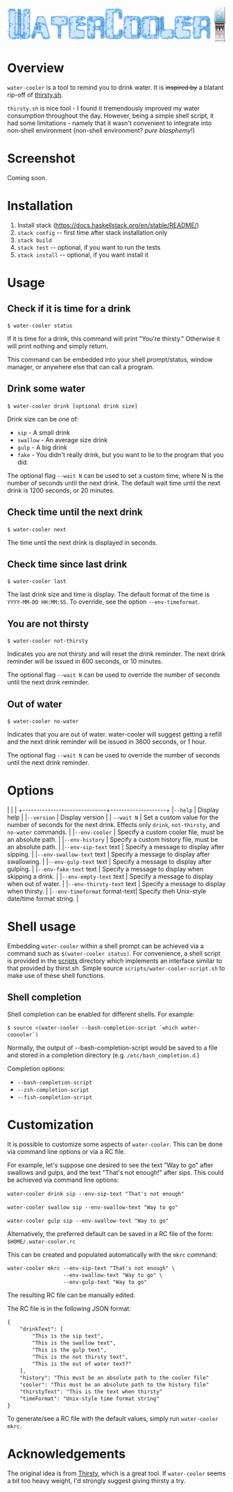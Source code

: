 ![WaterCooler](img/water-cooler-logo.png)

Overview
========
`water-cooler` is a tool to remind you to drink water.  It is ~~inspired by~~ a
blatant rip-off of [thirsty.sh](https://github.com/kalbhor/thirsty).

`thirsty.sh` is nice tool - I found it tremendously improved my water
consumption throughout the day.  However, being a simple shell script, it had
some limitations - namely that it wasn't convenient to integrate into non-shell
environment (non-shell environment? _pure blasphemy_!)

Screenshot
==========
Coming soon.

Installation
============
 1. Install stack (https://docs.haskellstack.org/en/stable/README/)
 2. `stack config`  -- first time after stack installation only
 3. `stack build`
 4. `stack test`    -- optional, if you want to run the tests
 5. `stack install` -- optional, if you want install it

Usage
=====

Check if it is time for a drink
-------------------------------
`$ water-cooler status`

If it is time for a drink, this command will print "You're thirsty."  Otherwise
it will print nothing and simply return.

This command can be embedded into your shell prompt/status, window manager, or
anywhere else that can call a program.

Drink some water
----------------
`$ water-cooler drink [optional drink size]`

Drink size can be one of:

* `sip` - A small drink
* `swallow` - An average size drink
* `gulp` - A big drink
* `fake` - You didn't really drink, but you want to lie to the program that you did.

The optional flag `--wait N` can be used to set a custom time, where N is the
number of seconds until the next drink.
The default wait time until the next drink is 1200 seconds, or 20 minutes.

Check time until the next drink
-------------------------------
`$ water-cooler next`

The time until the next drink is displayed in seconds.

Check time since last drink
---------------------------
`$ water-cooler last`

The last drink size and time is display.  The default format of the time is
`YYYY-MM-DD HH:MM:SS`.  To override, see the option `--env-timeformat`.

You are not thirsty
-------------------
`$ water-cooler not-thirsty`

Indicates you are not thirsty and will reset the drink reminder.
The next drink reminder will be issued in 600 seconds, or 10 minutes.

The optional flag `--wait N` can be used to override the number of seconds
until the next drink reminder.

Out of water
------------
`$ water-cooler no-water`

Indicates that you are out of water.  water-cooler will suggest getting a
refill and the next drink reminder will be issued in 3600 seconds, or 1 hour.

The optional flag `--wait N` can be used to override the number of seconds
until the next drink reminder.

Options
=======

|                              |                    |
+------------------------------+--------------------+
|`--help`                      | Display help       |
|`--version`                   | Display version    |
| `--wait N`                   | Set a custom value for the number of seconds for the next drink.  Effects only `drink`, `not-thirsty`, and `no-water` commands. |
|`--env-cooler`                | Specify a custom cooler file, must be an absolute path.  |
|`--env-history`               | Specify a custom history file, must be an absolute path. |
|`--env-sip-text` text         | Specify a message to display after sipping.    |
|`--env-swallow-text` text     | Specify a message to display after swallowing. |
|`--env-gulp-text` text        | Specify a message to display after gulping. |
|`--env-fake-text` text        | Specify a message to display when skipping a drink. |
|`--env-empty-text` text       | Specify a message to display when out of water. |
|`--env-thirsty-text` text     | Specify a message to display when thirsty. |
|`--env-timeformat` format-text| Specify theh Unix-style date/time format string. |

Shell usage
===========
Embedding `water-cooler` within a shell prompt can be achieved via a
command such as `$(water-cooler status)`.  For convenience, a shell script is
provided in the [scripts](scripts) directory which implements an interface
similar to that provided by thirst.sh.  Simple source
`scripts/water-cooler-script.sh` to make use of these shell functions.

Shell completion
----------------
Shell completion can be enabled for different shells.  For example:

```
$ source <(water-cooler --bash-completion-script `which water-cooooler`)
```

Normally, the output of --bash-completion-script would be saved to a file and
stored in a completion directory (e.g. `/etc/bash_completion.d`.)

Completion options:

 * `--bash-completion-script`
 * `--zsh-completion-script`
 * `--fish-completion-script`

Customization
=============
It is possible to customize some aspects of `water-cooler`.
This can be done via command line options or via a RC file.

For example, let's suppose one desired to see the text "Way to go" after swallows
and gulps, and the text "That's not enough!" after sips.
This could be achieved via command line options:

`water-cooler drink sip --env-sip-text "That's not enough"`

`water-cooler swallow sip --env-swallow-text "Way to go"`

`water-cooler gulp sip --env-swallow-text "Way to go"`

Alternatively, the preferred default can be saved in a RC file of the form:
`$HOME/.water-cooler.rc`

This can be created and populated automatically with the `mkrc` command:
```
water-cooler mkrc --env-sip-text "That's not enough" \
                  --env-swallow-text "Way to go" \
                  --env-gulp-text "Way to go"
```

The resulting RC file can be manually edited.

The RC file is in the following JSON format:
```
{
    "drinkText": [
        "This is the sip text",
        "This is the swallow text",
        "This is the gulp text",
        "This is the not thirsty text",
        "This is the out of water text?"
    ],
    "history": "This must be an absolute path to the cooler file"
    "cooler": "This must be an absolute path to the history file"
    "thirstyText": "This is the text when thirsty"
    "timeFormat": "Unix-style time format string"
}
```

To generate/see a RC file with the default values, simply run `water-cooler mkrc`.

Acknowledgements
================
The original idea is from [Thirsty](https://github.com/kalbhor/thirsty), which
is a great tool.  If `water-cooler` seems a bit too heavy weight, I'd strongly
suggest giving thirsty a try.
